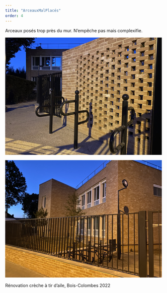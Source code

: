```yaml
---
title: "ArceauxMalPlacés"
order: 4
---
```

Arceaux posés trop près du mur. N’empêche pas mais complexifie. 

![Texte décrivant l'image](/images/IMG_6209.jpeg)

![Texte décrivant l'image](/images/IMG_6208.jpeg)

Rénovation crèche à tir d’aile, Bois-Colombes 2022 
